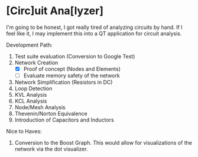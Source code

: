 # [Circ]uit Ana[lyzer] 
I'm going to be honest, I got really tired of analyzing circuits by hand. If I feel like it, I may implement this into a QT application for circuit analysis.

Development Path: 
1. Test suite evaluation (Conversion to Google Test)
2. Network Creation
   - [x] Proof of concept (Nodes and Elements)
   - [ ] Evaluate memory safety of the network 
3. Network Simplification (Resistors in DC)
4. Loop Detection
5. KVL Analysis
6. KCL Analysis
7. Node/Mesh Analysis
8. Thevenin/Norton Equivalence
9. Introduction of Capacitors and Inductors

Nice to Haves:
1. Conversion to the Boost Graph. This would allow for visualizations of the network via the dot visualizer.